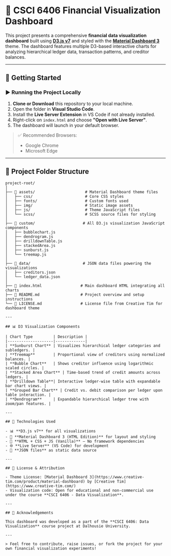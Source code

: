 # 💼 CSCI 6406 Financial Visualization Dashboard

This project presents a comprehensive **financial data visualization dashboard** built using [**D3.js v7**](https://d3js.org/) and styled with the [**Material Dashboard 3**](https://www.creative-tim.com/product/material-dashboard) theme. The dashboard features multiple D3-based interactive charts for analyzing hierarchical ledger data, transaction patterns, and creditor balances.

---

## 🚀 Getting Started

### ▶️ Running the Project Locally

1. **Clone or Download** this repository to your local machine.
2. Open the folder in **Visual Studio Code**.
3. Install the **Live Server Extension** in VS Code if not already installed.
4. Right-click on `index.html` and choose **"Open with Live Server"**.
5. The dashboard will launch in your default browser.

> ✅ Recommended Browsers:  
> - Google Chrome  
> - Microsoft Edge  

---

## 📁 Project Folder Structure

```text
project-root/
│
├── 📂 assets/                      # Material Dashboard theme files
│   ├── css/                       # Core CSS styles
│   ├── fonts/                     # Custom fonts used
│   ├── img/                       # Static image assets
│   ├── js/                        # Theme JavaScript files
│   └── scss/                      # SCSS source files for styling
│
├── 📂 custom/                     # All D3.js visualization JavaScript components
│   ├── bubblechart.js
│   ├── dendrogram.js
│   ├── drilldownTable.js
│   ├── stackedArea.js
│   ├── sunburst.js
│   └── treemap.js
│
├── 📂 data/                       # JSON data files powering the visualizations
│   ├── creditors.json
│   └── ledger_data.json
│
├── 📄 index.html                 # Main dashboard HTML integrating all charts
├── 📄 README.md                  # Project overview and setup instructions
└── 📄 LICENSE.md                 # License file from Creative Tim for dashboard theme

---

## 📊 D3 Visualization Components

| Chart Type         | Description |
|--------------------|-------------|
| **Sunburst Chart** | Visualizes hierarchical ledger categories and subledgers. |
| **Treemap**        | Proportional view of creditors using normalized balances. |
| **Bubble Chart**   | Shows creditor influence using logarithmic scaled circles. |
| **Stacked Area Chart** | Time-based trend of credit amounts across ledgers. |
| **Drilldown Table**| Interactive ledger-wise table with expandable bar chart views. |
| **Grouped Bar Chart** | Credit vs. debit comparison per ledger upon table interaction. |
| **Dendrogram**     | Expandable hierarchical ledger tree with zoom/pan features. |

---

## 🧩 Technologies Used

- 📊 **D3.js v7** for all visualizations  
- 🧱 **Material Dashboard 3 (HTML Edition)** for layout and styling  
- 🧭 **HTML + CSS + JS (Vanilla)** – No framework dependencies  
- 🌐 **Live Server** (VS Code) for development  
- 📁 **JSON files** as static data source

---

## 📜 License & Attribution

- Theme License: [Material Dashboard 3](https://www.creative-tim.com/product/material-dashboard) by [Creative Tim](https://www.creative-tim.com/)
- Visualization code: Open for educational and non-commercial use under the course **CSCI 6406 - Data Visualization**.

---

## 🙌 Acknowledgements

This dashboard was developed as a part of the **CSCI 6406: Data Visualization** course project at Dalhousie University.

---

> Feel free to contribute, raise issues, or fork the project for your own financial visualization experiments!

